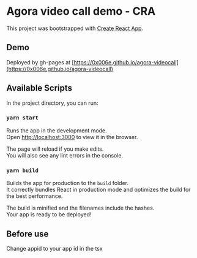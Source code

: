 # Agora video call demo - CRA

This project was bootstrapped with [Create React App](https://github.com/facebook/create-react-app).

## Demo
Deployed by gh-pages at [https://0x006e.github.io/agora-videocall](https://0x006e.github.io/agora-videocall)

## Available Scripts

In the project directory, you can run:

### `yarn start`

Runs the app in the development mode.\
Open [http://localhost:3000](http://localhost:3000) to view it in the browser.

The page will reload if you make edits.\
You will also see any lint errors in the console.

### `yarn build`

Builds the app for production to the `build` folder.\
It correctly bundles React in production mode and optimizes the build for the best performance.

The build is minified and the filenames include the hashes.\
Your app is ready to be deployed!

## Before use

Change appid to your app id in the tsx
